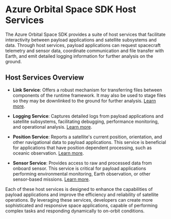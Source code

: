 # Azure Orbital Space SDK Host Services

The Azure Orbital Space SDK provides a suite of host services that facilitate interactivity between payload applications and satellite subsystems and data. Through host services, payload applications can request spacecraft telemetry and sensor data, coordinate communication and file transfer with Earth, and emit detailed logging information for further analysis on the ground.

## Host Services Overview

- **Link Service**: Offers a robust mechanism for transferring files between components of the runtime framework. It may also be used to stage files so they may be downlinked to the ground for further analysis. [Learn more](./link.md).

- **Logging Service**: Captures detailed logs from payload applications and satellite subsystems, facilitating debugging, performance monitoring, and operational analysis. [Learn more](./logging.md).

- **Position Service**: Reports a satellite's current position, orientation, and other navigational data to payload applications. This service is beneficial for applications that have position dependent processing, such as oceanic observation. [Learn more](./position.md).

- **Sensor Service**: Provides access to raw and processed data from onboard sensor. This service is critical for payload applications performing environmental monitoring, Earth observation, or other sensor-based missions. [Learn more](./sensor.md).

Each of these host services is designed to enhance the capabilities of payload applications and improve the efficiency and reliability of satellite operations. By leveraging these services, developers can create more sophisticated and responsive space applications, capable of performing complex tasks and responding dynamically to on-orbit conditions.